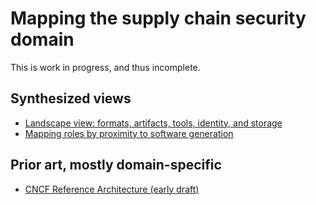 # Mapping the supply chain security domain

This is work in progress, and thus incomplete.

## Synthesized views

* [Landscape view: formats, artifacts, tools, identity, and storage](https://docs.google.com/drawings/d/1H0B9oKP_WN6wNlLqUjlVxC4PYLMzuDk002PfYJ0lyz4/edit?usp=sharing)
* [Mapping roles by proximity to software generation](https://docs.google.com/drawings/d/14mi30Gd45RNCguXjgBdYb9TNhNxIFTJuyZjdyPWJBHc/edit)

## Prior art, mostly domain-specific

* [CNCF Reference Architecture (early draft)](https://docs.google.com/drawings/d/1wdoWFL8hfclMtgoYYtlfhuSVtoZMXhBRFdIKpiclCfU/edit)
